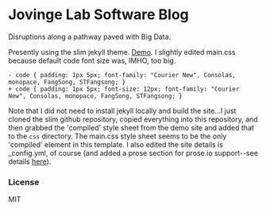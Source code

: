 # Jovinge Lab Software Blog

Disruptions along a pathway paved with Big Data.

Presently using the slim jekyll theme. [Demo](http://syaning.com/slim).  I slightly edited main.css because default code font size was, IMHO, too big.

```
- code { padding: 1px 5px; font-family: "Courier New", Consolas, monopace, FangSong, STFangsong; }
+ code { padding: 1px 5px; font-size: 12px; font-family: "Courier New", Consolas, monopace, FangSong, STFangsong; }
```

Note that I did not need to install jekyll locally and build the site...I just cloned the slim github repository, copied everything into this repository, and then grabbed the 'compiled' style sheet from the demo site and added that to the `css` directory.  The main.css style sheet seems to be the only 'compiled' element in this template.  I also edited the site details is _config.yml, of course (and added a prose section for prose.io support--see details [here](http://jovingelabsoftware.github.io/blog/2015/12/03/getting-prose-io-to-work-with-our-github-user-blog/)).

### License

MIT
